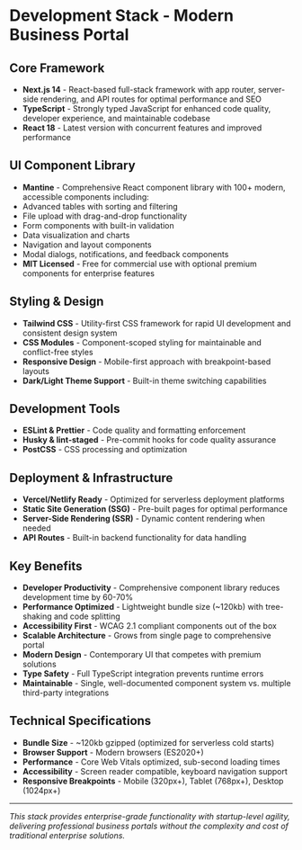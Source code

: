 # Development Stack - Modern Business Portal

## Core Framework

- **Next.js 14** - React-based full-stack framework with app router, server-side rendering, and API routes for optimal performance and SEO
- **TypeScript** - Strongly typed JavaScript for enhanced code quality, developer experience, and maintainable codebase
- **React 18** - Latest version with concurrent features and improved performance

## UI Component Library

- **Mantine** - Comprehensive React component library with 100+ modern, accessible components including:
- Advanced tables with sorting and filtering
- File upload with drag-and-drop functionality
- Form components with built-in validation
- Data visualization and charts
- Navigation and layout components
- Modal dialogs, notifications, and feedback components
- **MIT Licensed** - Free for commercial use with optional premium components for enterprise features

## Styling & Design

- **Tailwind CSS** - Utility-first CSS framework for rapid UI development and consistent design system
- **CSS Modules** - Component-scoped styling for maintainable and conflict-free styles
- **Responsive Design** - Mobile-first approach with breakpoint-based layouts
- **Dark/Light Theme Support** - Built-in theme switching capabilities

## Development Tools

- **ESLint & Prettier** - Code quality and formatting enforcement
- **Husky & lint-staged** - Pre-commit hooks for code quality assurance
- **PostCSS** - CSS processing and optimization

## Deployment & Infrastructure

- **Vercel/Netlify Ready** - Optimized for serverless deployment platforms
- **Static Site Generation (SSG)** - Pre-built pages for optimal performance
- **Server-Side Rendering (SSR)** - Dynamic content rendering when needed
- **API Routes** - Built-in backend functionality for data handling

## Key Benefits

- **Developer Productivity** - Comprehensive component library reduces development time by 60-70%
- **Performance Optimized** - Lightweight bundle size (~120kb) with tree-shaking and code splitting
- **Accessibility First** - WCAG 2.1 compliant components out of the box
- **Scalable Architecture** - Grows from single page to comprehensive portal
- **Modern Design** - Contemporary UI that competes with premium solutions
- **Type Safety** - Full TypeScript integration prevents runtime errors
- **Maintainable** - Single, well-documented component system vs. multiple third-party integrations

## Technical Specifications

- **Bundle Size** - ~120kb gzipped (optimized for serverless cold starts)
- **Browser Support** - Modern browsers (ES2020+)
- **Performance** - Core Web Vitals optimized, sub-second loading times
- **Accessibility** - Screen reader compatible, keyboard navigation support
- **Responsive Breakpoints** - Mobile (320px+), Tablet (768px+), Desktop (1024px+)

---

_This stack provides enterprise-grade functionality with startup-level agility, delivering professional business portals without the complexity and cost of traditional enterprise solutions._
